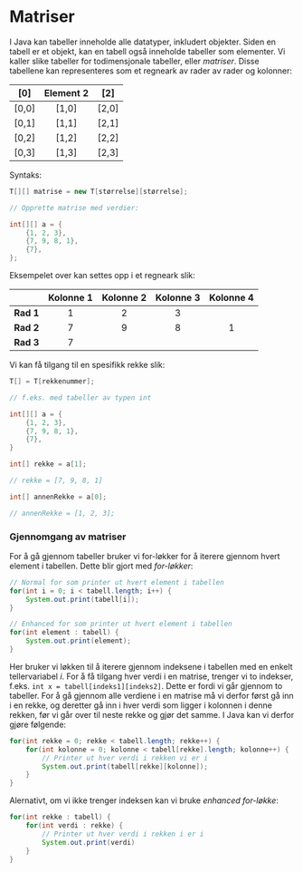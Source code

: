 # Matriser

I Java kan tabeller inneholde alle datatyper, inkludert objekter. Siden en tabell er et objekt, kan en tabell også inneholde tabeller som elementer. Vi kaller slike tabeller for todimensjonale tabeller, eller _matriser_. Disse tabellene kan representeres som et regneark av rader av rader og kolonner:

|  [0]  | Element 2 |  [2]  |
| :---: | :-------: | :---: |
| [0,0] |   [1,0]   | [2,0] |
| [0,1] |   [1,1]   | [2,1] |
| [0,2] |   [1,2]   | [2,2] |
| [0,3] |   [1,3]   | [2,3] |



Syntaks:

```java
T[][] matrise = new T[størrelse][størrelse];

// Opprette matrise med verdier:

int[][] a = {
    {1, 2, 3},
    {7, 9, 8, 1},
    {7},
};
```



Eksempelet over kan settes opp i et regneark slik:

|           | Kolonne 1 | Kolonne 2 | Kolonne 3 | Kolonne 4 |
| :-------: | :-------: | :-------: | :-------: | :-------: |
| **Rad 1** |     1     |     2     |     3     |           |
| **Rad 2** |     7     |     9     |     8     |     1     |
| **Rad 3** |     7     |           |           |           |



Vi kan få tilgang til en spesifikk rekke slik:

```java
T[] = T[rekkenummer];

// f.eks. med tabeller av typen int

int[][] a = {
    {1, 2, 3},
    {7, 9, 8, 1},
    {7},
}

int[] rekke = a[1];

// rekke = [7, 9, 8, 1]

int[] annenRekke = a[0];

// annenRekke = [1, 2, 3];
```



### Gjennomgang av matriser

For å gå gjennom tabeller bruker vi for-løkker for å iterere gjennom hvert element i tabellen. Dette blir gjort med _for-løkker_:

```java
// Normal for som printer ut hvert element i tabellen
for(int i = 0; i < tabell.length; i++) {
    System.out.print(tabell[i]);
}

// Enhanced for som printer ut hvert element i tabellen
for(int element : tabell) {
    System.out.print(element);
}
```



Her bruker vi løkken til å iterere gjennom indeksene i tabellen med en enkelt tellervariabel _i_. For å få tilgang hver verdi i en matrise, trenger vi to indekser, f.eks. `int x = tabell[indeks1][indeks2]`. Dette er fordi vi går gjennom to tabeller. For å gå gjennom alle verdiene i en matrise må vi derfor først gå inn i en rekke, og deretter gå inn i hver verdi som ligger i kolonnen i denne rekken, før vi går over til neste rekke og gjør det samme. I Java kan vi derfor gjøre følgende:

```java
for(int rekke = 0; rekke < tabell.length; rekke++) {
    for(int kolonne = 0; kolonne < tabell[rekke].length; kolonne++) {
        // Printer ut hver verdi i rekken vi er i
        System.out.print(tabell[rekke][kolonne]);
    }
}
```



Alernativt, om vi ikke trenger indeksen kan vi bruke _enhanced for-løkke_:

```java
for(int rekke : tabell) {
    for(int verdi : rekke) {
        // Printer ut hver verdi i rekken i er i
        System.out.print(verdi)
    }
}
```
